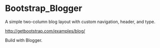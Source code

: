 Bootstrap_Blogger
=================

A simple two-column blog layout with custom navigation, header, and type. 

http://getbootstrap.com/examples/blog/

Build with Blogger.
